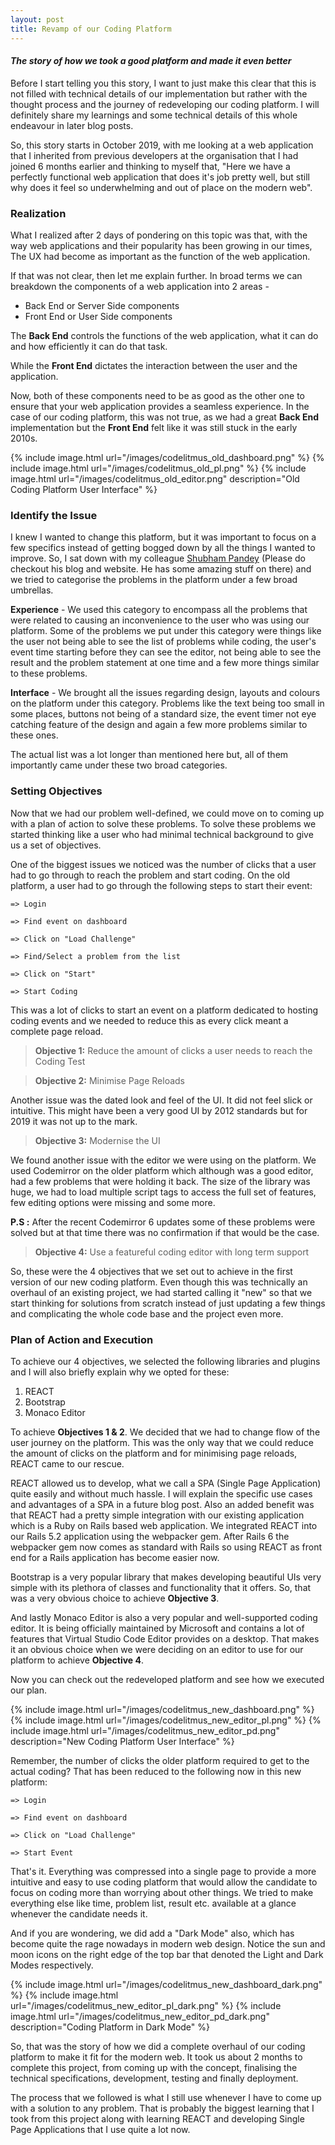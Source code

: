 ```yaml
---
layout: post
title: Revamp of our Coding Platform
---
```


#### _The story of how we took a good platform and made it even better_

Before I start telling you this story, I want to just make this clear that this is not filled with technical details of our implementation but rather with the thought process and the journey of redeveloping our coding platform. I will definitely share my learnings and some technical details of this whole endeavour in later blog posts.

So, this story starts in October 2019, with me looking at a web application that I inherited from previous developers at the organisation that I had joined 6 months earlier and thinking to myself that, "Here we have a perfectly functional web application that does it's job pretty well, but still why does it feel so underwhelming and out of place on the modern web".


### Realization

What I realized after 2 days of pondering on this topic was that, with the way web applications and their popularity has been growing in our times, The UX had become as important as the function of the web application.

If that was not clear, then let me explain further. In broad terms we can breakdown the components of a web application into 2 areas - 
* Back End or Server Side components
* Front End or User Side components

The **Back End** controls the functions of the web application, what it can do and how efficiently it can do that task.

While the **Front End** dictates the interaction between the user and the application.

Now, both of these components need to be as good as the other one to ensure that your web application provides a seamless experience. In the case of our coding platform, this was not true, as we had a great **Back End** implementation but the **Front End** felt like it was still stuck in the early 2010s.

{% include image.html url="/images/codelitmus_old_dashboard.png" %}
{% include image.html url="/images/codelitmus_old_pl.png" %}
{% include image.html url="/images/codelitmus_old_editor.png" description="Old Coding Platform User Interface" %}


### Identify the Issue

I knew I wanted to change this platform, but it was important to focus on a few specifics instead of getting bogged down by all the things I wanted to improve. So, I sat down with my colleague [Shubham Pandey](shubhampandey.in) (Please do checkout his blog and website. He has some amazing stuff on there) and we tried to categorise the problems in the platform under a few broad umbrellas.

**Experience** - We used this category to encompass all the problems that were related to causing an inconvenience to the user who was using our platform.
Some of the problems we put under this category were things like the user not being able to see the list of problems while coding, the user's event time starting before they can see the editor, not being able to see the result and the problem statement at one time and a few more things similar to these problems.

**Interface** - We brought all the issues regarding design, layouts and colours on the platform under this category.
Problems like the text being too small in some places, buttons not being of a standard size, the event timer not eye catching feature of the design and again a few more problems similar to these ones.

The actual list was a lot longer than mentioned here but, all of them importantly came under these two broad categories.


### Setting Objectives

Now that we had our problem well-defined, we could move on to coming up with a plan of action to solve these problems. To solve these problems we started thinking like a user who had minimal technical background to give us a set of objectives.

One of the biggest issues we noticed was the number of clicks that a user had to go through to reach the problem and start coding. On the old platform, a user had to go through the following steps to start their event:

`=> Login`

`=> Find event on dashboard`

`=> Click on "Load Challenge"`

`=> Find/Select a problem from the list`

`=> Click on "Start"`

`=> Start Coding`

This was a lot of clicks to start an event on a platform dedicated to hosting coding events and we needed to reduce this as every click meant a complete page reload.

>**Objective 1:** Reduce the amount of clicks a user needs to reach the Coding Test

>**Objective 2:** Minimise Page Reloads

Another issue was the dated look and feel of the UI. It did not feel slick or intuitive. This might have been a very good UI by 2012 standards but for 2019 it was not up to the mark.

>**Objective 3:** Modernise the UI

We found another issue with the editor we were using on the platform. We used Codemirror on the older platform which although was a good editor, had a few problems that were holding it back. The size of the library was huge, we had to load multiple script tags to access the full set of features, few editing options were missing and some more.

**P.S :** After the recent Codemirror 6 updates some of these problems were solved but at that time there was no confirmation if that would be the case.

>**Objective 4:** Use a featureful coding editor with long term support

So, these were the 4 objectives that we set out to achieve in the first version of our new coding platform. Even though this was technically an overhaul of an existing project, we had started calling it "new" so that we start thinking for solutions from scratch instead of just updating a few things and complicating the whole code base and the project even more.

### Plan of Action and Execution

To achieve our 4 objectives, we selected the following libraries and plugins and I will also briefly explain why we opted for these:
1. REACT
2. Bootstrap
3. Monaco Editor

To achieve **Objectives 1 & 2**.
We decided that we had to change flow of the user journey on the platform.
This was the only way that we could reduce the amount of clicks on the platform and for minimising page reloads, REACT came to our rescue.

REACT allowed us to develop, what we call a SPA (Single Page Application) quite easily and without much hassle.
I will explain the specific use cases and advantages of a SPA in a future blog post.
Also an added benefit was that REACT had a pretty simple integration with our existing application which is a Ruby on Rails based web application. We integrated REACT into our Rails 5.2 application using the webpacker gem.
After Rails 6 the webpacker gem now comes as standard with Rails so using REACT as front end for a Rails application has become easier now.

Bootstrap is a very popular library that makes developing beautiful UIs very simple with its plethora of classes and functionality that it offers. So, that was a very obvious choice to achieve **Objective 3**.

And lastly Monaco Editor is also a very popular and well-supported coding editor. It is being officially maintained by Microsoft and contains a lot of features that Virtual Studio Code Editor provides on a desktop. That makes it an obvious choice when we were deciding on an editor to use for our platform to achieve **Objective 4**.

Now you can check out the redeveloped platform and see how we executed our plan.

{% include image.html url="/images/codelitmus_new_dashboard.png" %}
{% include image.html url="/images/codelitmus_new_editor_pl.png" %}
{% include image.html url="/images/codelitmus_new_editor_pd.png" description="New Coding Platform User Interface" %}

Remember, the number of clicks the older platform required to get to the actual coding? That has been reduced to the following now in this new platform:

`=> Login`

`=> Find event on dashboard`

`=> Click on "Load Challenge"`

`=> Start Event`

That's it. Everything was compressed into a single page to provide a more intuitive and easy to use coding platform that would allow the candidate to focus on coding more than worrying about other things. We tried to make everything else like time, problem list, result etc. available at a glance whenever the candidate needs it.

And if you are wondering, we did add a "Dark Mode" also, which has become quite the rage nowadays in modern web design. Notice the sun and moon icons on the right edge of the top bar that denoted the Light and Dark Modes respectively.

{% include image.html url="/images/codelitmus_new_dashboard_dark.png" %}
{% include image.html url="/images/codelitmus_new_editor_pl_dark.png" %}
{% include image.html url="/images/codelitmus_new_editor_pd_dark.png" description="Coding Platform in Dark Mode" %}

So, that was the story of how we did a complete overhaul of our coding platform to make it fit for the modern web.
It took us about 2 months to complete this project, from coming up with the concept, finalising the technical specifications, development, testing and finally deployment.

The process that we followed is what I still use whenever I have to come up with a solution to any problem. That is probably the biggest learning that I took from this project along with learning REACT and developing Single Page Applications that I use quite a lot now.
